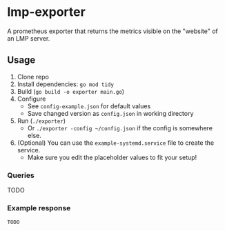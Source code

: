 # lmp-exporter

A prometheus exporter that returns the metrics visible on the "website" of an LMP server.

## Usage

1. Clone repo
2. Install dependencies: `go mod tidy`
3. Build (`go build -o exporter main.go`)
4. Configure
    - See `config-example.json` for default values
    - Save changed version as `config.json` in working directory
5. Run (`./exporter`)
    - Or `./exporter -config ~/config.json` if the config is somewhere else.
6. (Optional) You can use the `example-systemd.service` file to create the service.
    - Make sure you edit the placeholder values to fit your setup!

### Queries

TODO

### Example response

```
TODO
```
